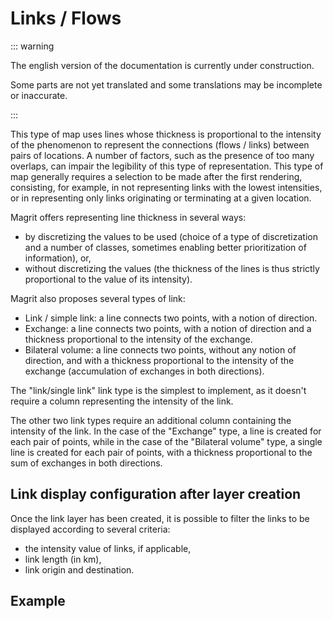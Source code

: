 # Links / Flows

::: warning

The english version of the documentation is currently under construction.

Some parts are not yet translated and some translations may be incomplete or inaccurate.

:::

This type of map uses lines whose thickness is proportional to the intensity of the phenomenon to represent the connections
(flows / links) between pairs of locations.
A number of factors, such as the presence of too many overlaps, can impair the legibility of this type of representation.
This type of map generally requires a selection to be made after the first rendering, consisting, for example, in not representing
links with the lowest intensities, or in representing only links originating or terminating at a given location.

Magrit offers representing line thickness in several ways:

- by discretizing the values to be used (choice of a type of discretization and a number of classes, sometimes enabling better prioritization of information), or,
- without discretizing the values (the thickness of the lines is thus strictly proportional to the value of its intensity).
  
Magrit also proposes several types of link:

- Link / simple link: a line connects two points, with a notion of direction.
- Exchange: a line connects two points, with a notion of direction and a thickness proportional to the intensity of the exchange.
- Bilateral volume: a line connects two points, without any notion of direction, and with a thickness proportional to the intensity of the exchange (accumulation of exchanges in both directions).

The "link/single link" link type is the simplest to implement, as it doesn't require a column representing the intensity
of the link.

The other two link types require an additional column containing the intensity of the link.
In the case of the "Exchange" type, a line is created for each pair of points, while in the case of the
"Bilateral volume" type, a single line is created for each pair of points, with a thickness proportional
to the sum of exchanges in both directions.

## Link display configuration after layer creation

Once the link layer has been created, it is possible to filter the links to be displayed according to several criteria:

- the intensity value of links, if applicable,
- link length (in km),
- link origin and destination.


<ZoomImg
    src="/link-selection.png"
    alt="Link selection"
    caption="Link selection"
/>

## Example

<ZoomImg
    src="/link-mobilite-pro-Ain.png"
    alt="Example of a map, professional mobility from Ain (French department)"
    caption="Example of a map, professional mobility from Ain (French department)"
/>

<ZoomImg
    src="/link-map.png"
    alt="Example of a map, after selecting the origin 'France' and distance less than 1015 km"
    caption="Example of a map, after selecting the origin 'France' and distance less than 1015 km"
/>

